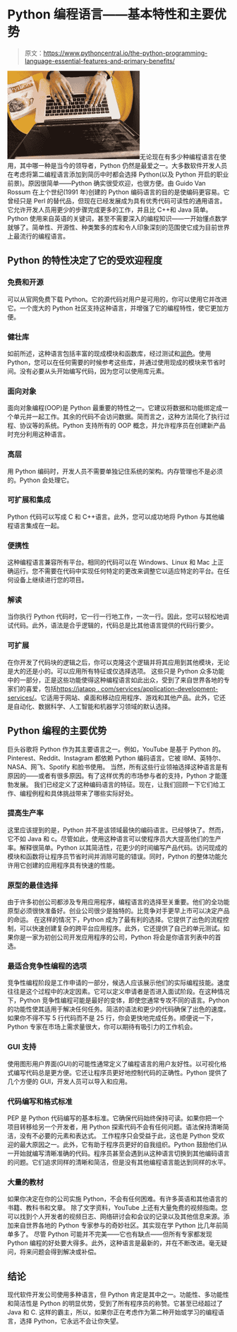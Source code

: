 # Python 编程语言——基本特性和主要优势

> 原文：<https://www.pythoncentral.io/the-python-programming-language-essential-features-and-primary-benefits/>

[![python programming](img/3b14891d99ecadb86aa77d9cd93d37a7.png)](https://www.pythoncentral.io/wp-content/uploads/2022/01/pexels-christina-morillo-1181281-scaled.jpg)无论现在有多少种编程语言在使用，其中哪一种是当今的领导者，Python 仍然是最爱之一。大多数软件开发人员在考虑将第二编程语言添加到简历中时都会选择 Python(以及 Python 开启的职业前景)。原因很简单——Python 确实很受欢迎，也很方便。由 Guido Van Rossum 在上个世纪(1991 年)创建的 Python 编码语言的目的是使编码更容易。它曾经只是 Perl 的替代品，但现在已经发展成为具有优秀代码可读性的通用语言。它允许开发人员用更少的步骤完成更多的工作，并且比 C++和 Java 简单。 Python 使用来自英语的关键词，甚至不需要深入的编程知识——一开始懂点数学就够了。简单性、开源性、种类繁多的库和令人印象深刻的范围使它成为目前世界上最流行的编程语言。

## **Python 的特性决定了它的受欢迎程度**

### **免费和开源**

可以从官网免费下载 Python。它的源代码对用户是可用的，你可以使用它并改进它。一个庞大的 Python 社区支持这种语言，并增强了它的编程特性，使它更加方便。

### **健壮库**

如前所述，这种语言包括丰富的现成模块和函数库，经过测试和[润色](https://www.pythoncentral.io/comparison-of-python-ides-development/)。使用 Python，您可以在任何需要的时候参考这些库，并通过使用现成的模块来节省时间。没有必要从头开始编写代码，因为您可以使用库元素。

### **面向对象**

面向对象编程(OOP)是 Python 最重要的特性之一。它建议将数据和功能绑定成一个单元并一起工作。其余的代码不会访问数据。简而言之，这种方法简化了执行过程、协议等的系统。Python 支持所有的 OOP 概念，并允许程序员在创建新产品时充分利用这种语言。

### **高层**

用 Python 编码时，开发人员不需要单独记住系统的架构。内存管理也不是必须的。Python 会处理它。

### **可扩展和集成**

Python 代码可以写成 C 和 C++语言。此外，您可以成功地将 Python 与其他编程语言集成在一起。

### **便携性**

这种编程语言兼容所有平台。相同的代码可以在 Windows、Linux 和 Mac 上正确运行。您不需要在代码中实现任何特定的更改来调整它以适应特定的平台。在任何设备上继续进行您的项目。

### **解读**

当你执行 Python 代码时，它一行一行地工作，一次一行。因此，您可以轻松地调试代码。此外，语法是合乎逻辑的，代码总是比其他语言提供的代码行要少。

### **可扩展**

在你开发了代码块的逻辑之后，你可以克隆这个逻辑并将其应用到其他模块，无论是大的还是小的。可以应用所有特征或仅选择选项。 这些只是 Python 众多功能中的一部分，正是这些功能使得这种编程语言如此出众，受到了来自世界各地的专家们的喜爱，包括[https://jatapp . com/services/application-development-services/](https://jatapp.com/services/application-development-services/)。它适用于网站、桌面和移动应用程序、游戏和其他产品。此外，它还是自动化、数据科学、人工智能和机器学习领域的默认选择。

## **Python 编程的主要优势**

巨头谷歌将 Python 作为其主要语言之一。例如，YouTube 是基于 Python 的。Pinterest、Reddit、Instagram 都依赖 Python 编码语言。它被 IBM、英特尔、NASA、网飞、Spotify 和脸书使用。 当然，所有这些行业领袖选择这种语言是有原因的——或者有很多原因。有了这样优秀的市场参与者的支持，Python 才能蓬勃发展。 我们已经定义了这种编码语言的特征。现在，让我们回顾一下它们给工作、编程例程和具体挑战带来了哪些实际好处。

### **提高生产率**

这里应该提到的是，Python 并不是该领域最快的编码语言。已经够快了。然而，它不如 Java 和 c。尽管如此，使用这种语言可以使程序员大大提高他们的生产率。解释很简单。Python 以其简洁性，花更少的时间编写产品代码。访问现成的模块和函数将让程序员节省时间并消除可能的错误。同时，Python 的整体功能允许用它创建的应用程序具有快速的性能。

### **原型的最佳选择**

由于许多初创公司都涉及专用应用程序，编程语言的选择至关重要。他们的全功能原型必须很快准备好。创业公司很少是独特的。比竞争对手更早上市可以决定产品的命运。 在这样的情况下，Python 成为了最有利的选择。它提供了出色的流程控制，可以快速创建复杂的跨平台应用程序。此外，它还提供了自己的单元测试。如果你是一家为初创公司开发应用程序的公司，Python 将会是你语言列表中的首选。

### **最适合竞争性编程的选项**

竞争性编程阶段是工作申请的一部分，候选人应该展示他们的实际编程技能。速度往往是这个过程中的决定因素。它可以定义申请者是否进入面试阶段。在这种情况下，Python 竞争性编程可能是最好的变体，即使您通常专攻不同的语言。Python 的功能性使其适用于解决任何任务。简洁的语法和更少的代码确保了出色的速度。如果你不得不写 5 行代码而不是 25 行，你会更快地完成任务。顺便说一下，Python 专家在市场上需求量很大，你可以期待有吸引力的工作机会。

### **GUI 支持**

使用图形用户界面(GUI)的可能性通常定义了编程语言的用户友好性。以可视化格式编写代码总是更方便。它还让程序员更好地控制代码的正确性。Python 提供了几个方便的 GUI，开发人员可以导入和应用。

### **代码编写和格式标准**

PEP 是 Python 代码编写的基本标准。它确保代码始终保持可读。如果你把一个项目转移给另一个开发者，用 Python 探索代码不会有任何问题。语法保持清晰简洁，没有不必要的元素和表达式。 工作程序只会受益于此，这也是 Python 受欢迎的最大原因之一。此外，它有助于程序员更好的自我组织。Python 鼓励他们从一开始就编写清晰准确的代码。程序员甚至会遇到从这种语言切换到其他编码语言的问题。它们追求同样的清晰和简洁，但是没有其他编程语言能达到同样的水平。

### **大量的教材**

如果你决定在你的公司实施 Python，不会有任何困难。有许多英语和其他语言的书籍、教科书和文章。 除了文字资料，YouTube 上还有大量免费的视频指南。您可以找到个人开发者的视频日志、网络研讨会和会议的记录以及其他信息来源。添加来自世界各地的 Python 专家参与的奇妙社区。其实现在学 Python 比几年前简单多了。 尽管 Python 可能并不完美——它也有缺点——但所有专家都发现 Python 编程的好处要大得多。此外，这种语言是最新的，并在不断改进。毫无疑问，将来问题会得到解决或补偿。

## **结论**

现代软件开发公司使用多种语言，但 Python 肯定是其中之一。功能性、多功能性和简洁性是 Python 的明显优势，受到了所有程序员的称赞。它甚至已经超过了 Java 和 C. 这样的霸主，所以，如果你正在考虑作为第二种开始或学习的编程语言，选择 Python，它永远不会让你失望。